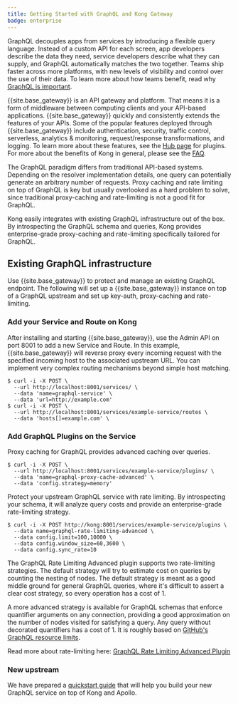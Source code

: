 ```yaml
---
title: Getting Started with GraphQL and Kong Gateway
badge: enterprise
---
```


GraphQL decouples apps from services by introducing a flexible query language. Instead of a custom API for each screen, app developers describe the data they need, service developers describe what they can supply, and GraphQL automatically matches the two together. Teams ship faster across more platforms, with new levels of visibility and control over the use of their data. To learn more about how teams benefit, read why [GraphQL is important](https://www.apollographql.com/why-graphql/).

{{site.base_gateway}} is an API gateway and platform. That means it is a form of middleware between computing clients and your API-based applications. {{site.base_gateway}} quickly and consistently extends the features of your APIs. Some of the popular features deployed through {{site.base_gateway}} include authentication, security, traffic control, serverless, analytics & monitoring, request/response transformations, and logging. To learn more about these features, see the [Hub page](https://docs.konghq.com/hub/) for plugins. For more about the benefits of Kong in general, please see the [FAQ](https://konghq.com/faqs).

The GraphQL paradigm differs from traditional API-based systems. Depending on the resolver implementation details, one query can potentially generate an arbitrary number of requests. Proxy caching and rate limiting on top of GraphQL is key but usually overlooked as a hard problem to solve, since traditional proxy-caching and rate-limiting is not a good fit for GraphQL.

Kong easily integrates with existing GraphQL infrastructure out of the box. By introspecting the GraphQL schema and queries, Kong provides enterprise-grade proxy-caching and rate-limiting specifically tailored for GraphQL.

## Existing GraphQL infrastructure

Use {{site.base_gateway}} to protect and manage an existing GraphQL endpoint. The following will set up a {{site.base_gateway}} instance on top of a GraphQL upstream and set up key-auth, proxy-caching and rate-limiting.

### Add your Service and Route on Kong

After installing and starting {{site.base_gateway}}, use the Admin API on port 8001 to add a new Service and Route. In this example, {{site.base_gateway}} will reverse proxy every incoming request with the specified incoming host to the associated upstream URL. You can implement very complex routing mechanisms beyond simple host matching.


```
$ curl -i -X POST \
  --url http://localhost:8001/services/ \
  --data 'name=graphql-service' \
  --data 'url=http://example.com'
$ curl -i -X POST \
  --url http://localhost:8001/services/example-service/routes \
  --data 'hosts[]=example.com' \
```  

### Add GraphQL Plugins on the Service

Proxy caching for GraphQL provides advanced caching over queries.

```
$ curl -i -X POST \
  --url http://localhost:8001/services/example-service/plugins/ \
  --data 'name=graphql-proxy-cache-advanced' \
  --data 'config.strategy=memory'
```

Protect your upstream GraphQL service with rate limiting. By introspecting your schema, it will analyze query costs and provide an enterprise-grade rate-limiting strategy.

```
$ curl -i -X POST http://kong:8001/services/example-service/plugins \
  --data name=graphql-rate-limiting-advanced \
  --data config.limit=100,10000 \
  --data config.window_size=60,3600 \
  --data config.sync_rate=10
```

The GraphQL Rate Limiting Advanced plugin supports two rate-limiting strategies. The default strategy will try to estimate cost on queries by counting the nesting of nodes. The default strategy is meant as a good middle ground for general GraphQL queries, where it's difficult to assert a clear cost strategy, so every operation has a cost of 1.

A more advanced strategy is available for GraphQL schemas that enforce quantifier arguments on any connection, providing a good approximation on the number of nodes visited for satisfying a query. Any query without decorated quantifiers has a cost of 1. It is roughly based on [GitHub's GraphQL resource limits](https://developer.github.com/v4/guides/resource-limitations/).

Read more about rate-limiting here: [GraphQL Rate Limiting Advanced Plugin](/hub/kong-inc/graphql-rate-limiting-advanced)

### New upstream

We have prepared a [quickstart guide](https://github.com/Kong/kong-apollo-quickstart) that will help you build your new GraphQL service on top of Kong and Apollo.
